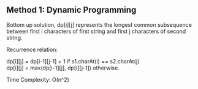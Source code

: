 ## Method 1: Dynamic Programming

Bottom up solution, dp[i][j] represents the longest common subsequence between first i characters of first string and first j characters of second string. </br>

Recurrence relation:

dp[i][j] = dp[i-1][j-1] + 1 if s1.charAt(i) == s2.charAt(j) </br>
dp[i][j] = max(dp[i-1][j], dp[i][j-1]) otherwise.

Time Complexity: O(n^2)
